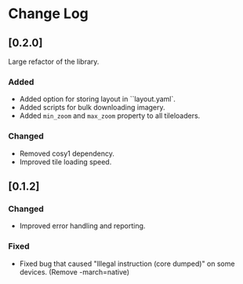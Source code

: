 # Change Log

## [0.2.0]

Large refactor of the library.

### Added

- Added option for storing layout in ``layout.yaml`.
- Added scripts for bulk downloading imagery.
- Added ``min_zoom`` and ``max_zoom`` property to all tileloaders.

### Changed

- Removed cosy1 dependency.
- Improved tile loading speed.



## [0.1.2]

### Changed

- Improved error handling and reporting.

### Fixed

- Fixed bug that caused "Illegal instruction (core dumped)" on some devices. (Remove -march=native)